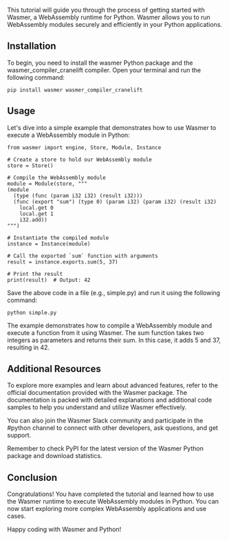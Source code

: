 This tutorial will guide you through the process of getting started with Wasmer, a WebAssembly runtime for Python. Wasmer allows you to run WebAssembly modules securely and efficiently in your Python applications.

## Installation

To begin, you need to install the wasmer Python package and the wasmer_compiler_cranelift compiler. Open your terminal and run the following command:

```
pip install wasmer wasmer_compiler_cranelift
```

## Usage

Let's dive into a simple example that demonstrates how to use Wasmer to execute a WebAssembly module in Python:

```
from wasmer import engine, Store, Module, Instance

# Create a store to hold our WebAssembly module
store = Store()

# Compile the WebAssembly module
module = Module(store, """
(module
  (type (func (param i32 i32) (result i32)))
  (func (export "sum") (type 0) (param i32) (param i32) (result i32)
    local.get 0
    local.get 1
    i32.add))
""")

# Instantiate the compiled module
instance = Instance(module)

# Call the exported `sum` function with arguments
result = instance.exports.sum(5, 37)

# Print the result
print(result)  # Output: 42
```

Save the above code in a file (e.g., simple.py) and run it using the following command:

```
python simple.py
```

The example demonstrates how to compile a WebAssembly module and execute a function from it using Wasmer. The sum function takes two integers as parameters and returns their sum. In this case, it adds 5 and 37, resulting in 42.

## Additional Resources

To explore more examples and learn about advanced features, refer to the official documentation provided with the Wasmer package. The documentation is packed with detailed explanations and additional code samples to help you understand and utilize Wasmer effectively.

You can also join the Wasmer Slack community and participate in the #python channel to connect with other developers, ask questions, and get support.

Remember to check PyPI for the latest version of the Wasmer Python package and download statistics.

## Conclusion

Congratulations! You have completed the tutorial and learned how to use the Wasmer runtime to execute WebAssembly modules in Python. You can now start exploring more complex WebAssembly applications and use cases.

Happy coding with Wasmer and Python!
